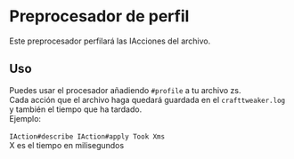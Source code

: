 # Preprocesador de perfil

Este preprocesador perfilará las IAcciones del archivo.

## Uso

Puedes usar el procesador añadiendo `#profile` a tu archivo zs. <br/> Cada acción que el archivo haga quedará guardada en el  `crafttweaker.log ` y también el tiempo que ha tardado.<br/> Ejemplo: <br/> </br> ``` IAction#describe IAction#apply Took Xms ``` <br/> X es el tiempo en milisegundos
